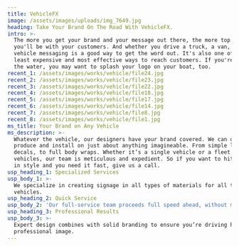 ```yaml
---
title: VehicleFX
image: /assets/images/uploads/img_7649.jpg
heading: Take Your Brand On The Road With VehicleFX.
intro: >-
  The more you get your brand and your message out there, the more top of mind
  you'll be with your customers. And whether you drive a truck, a van, or a car,
  vehicle messaging is a good way to get the word out. It's also one of the
  least expensive and most effective ways to reach customers. If you're out on
  the water, you may want to splash your logo on your boat, too.
recent_1: /assets/images/works/vehicle/file24.jpg
recent_2: /assets/images/works/vehicle/file23.jpg
recent_3: /assets/images/works/vehicle/file22.jpg
recent_4: /assets/images/works/vehicle/file18.jpg
recent_5: /assets/images/works/vehicle/file17.jpg
recent_6: /assets/images/works/vehicle/file14.jpg
recent_7: /assets/images/works/vehicle/file8.jpg
recent_8: /assets/images/works/vehicle/file1.jpg
ms_title: Your Brand on Any Vehicle
ms_description: >-
  Whatever the vehicle, our designers have your brand covered. We can design,
  produce and install on just about anything imagineable. From simple lettering
  decals, to full body wraps. Whether it’s a single vehicle or a fleet of
  vehicles, our team is meticulous and expedient. So if you want to hit the road
  in style and you need it fast, give us a call.
usp_heading_1: Specialized Services
usp_body_1: >-
  We specialize in creating signage in all types of materials for all types of
  vehicles.
usp_heading_2: Quick Service
usp_body_2: 'Our full-service team proceeds full speed ahead, without missing a beat.'
usp_heading_3: Professional Results
usp_body_3: >-
  Expert design combines with solid branding to ensure you’re driving home a
  professional image.
---
```


